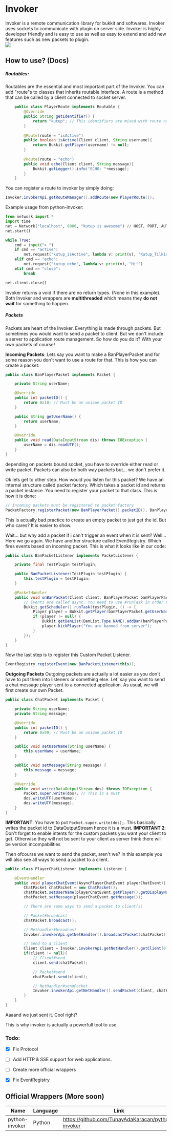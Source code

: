 # Invoker
Invoker is a remote communication library for bukkit and softwares. Invoker uses sockets to communicate with plugin on server side. Invoker is highly developer friendly and is easy to use as well as easy to extend and add new features such as new packets to plugin. <br>
[![](https://jitpack.io/v/TunayAdaKaracan/Invoker.svg)](https://jitpack.io/#TunayAdaKaracan/Invoker)
## How to use? (Docs)

##### Routables:
Routables are the essential and most important part of the Invoker. You can add "route"s to classes that inherits routable interface. A route is a method that can be called by a client connected to socket server.

```java
    public class PlayerRoute implements Routable {
        @Override
        public String getIdentifier() {
            return "kutup"; // This identifiers are mixed with route names. I.E: kutup_echo
        }
    
        @Route(route = "isActive")
        public boolean isActive(Client client, String username){
            return Bukkit.getPlayer(username) != null;
        }
    
        @Route(route = "echo")
        public void echo(Client client, String message){
            Bukkit.getLogger().info("ECHO: "+message);
        }
    }
```
You can register a route to invoker by simply doing:
```java
Invoker.invokerApi.getRouteManager().addRoute(new PlayerRoute());
```

Example usage from python-invoker:
```python
from network import *
import time
net = Network("localhost", 8080, "kutup is awesome") // HOST, PORT, AUTH KEY
net.start()

while True:
    cmd = input("> ")
    if cmd == "active":
        net.request("kutup_isActive", lambda v: print(v), "Kutup_Tilkisi")
    elif cmd == "echo":
        net.request("kutup_echo", lambda v: print(v), "Hi!")
    elif cmd == "close":
        break

net.client.close()
```

Invoker returns a void if there are no return types. (None in this example). Both Invoker and wrappers are **multithreaded** which means they **do not wait** for something to happen. 

##### Packets
Packets are heart of the Invoker. Everything is made through packets. But sometimes you would want to send a packet to client. But we don't include a server to application route management. So how do you do it?
With your own packets of course!

**Incoming Packets**:
Lets say you want to make a BanPlayerPacket and for some reason you don't want to use a route for that. This is how you can create a packet:
```java
public class BanPlayerPacket implements Packet {

    private String userName;

    @Override
    public int packetID() {
        return 0x10; // Must be an unique packet ID
    }

    public String getUserName() {
        return userName;
    }

    @Override
    public void read(DataInputStream dis) throws IOException {
        userName = dis.readUTF();
    }
}
```
depending on packets bound socket, you have to override either read or write packet. Packets can also be both way packets but... we don't prefer it.

Ok lets get to other step. How would you listen for this packet?
We have an internal structure called packet factory. Which takes a packet id and returns a packet instance.
You need to register your packet to that class.
This is how it is done:
```java
// Incoming packets must be registered to packet factory
PacketFactory.registerPacket(new BanPlayerPacket().packetID(), BanPlayerPacket::new); 
```
This is actually bad practice to create an empty packet to just get the id. But who cares? It is easier to show.

Wait... but why add a packet if i can't trigger an event when it is sent?
Well... Here we go again. We have another structure called EventRegistry. Which fires events based on incoming packet.
This is what it looks like in our code:

```java
public class BanPacketListener implements PacketListener {

    private final TestPlugin testPlugin;

    public BanPacketListener(TestPlugin testPlugin) {
        this.testPlugin = testPlugin;
    }

    @PacketHandler
    public void onBanPacket(Client client, BanPlayerPacket banPlayerPacket) {
        // Events are called async. You need to use #runTask in order to use any operation that must be done in sync.
        Bukkit.getScheduler().runTask(testPlugin, () -> {
            Player player = Bukkit.getPlayer(banPlayerPacket.getUserName());
            if (player != null) {
                Bukkit.getBanList(BanList.Type.NAME).addBan(banPlayerPacket.getUserName(), null, null, null);
                player.kickPlayer("You are banned from server");
            }
        });
    }
}
```
Now the last step is to register this Custom Packet Listener.
```java
EventRegistry.registerEvent(new BanPacketListener(this));
``` 

**Outgoing Packets**
Outgoing packets are actually a lot easier as you don't have to put them into listeners or something else.
Let' say you want to send a chat message player sent to a connected application. 
As usual, we will first create our own Packet.

```java
public class ChatPacket implements Packet {

    private String userName;
    private String message;

    @Override
    public int packetID() {
        return 0x09; // Must be an unique packet ID
    }

    public void setUserName(String userName) {
        this.userName = userName;
    }

    public void setMessage(String message) {
        this.message = message;
    }

    @Override
    public void write(DataOutputStream dos) throws IOException {
        Packet.super.write(dos); // This is a must
        dos.writeUTF(userName);
        dos.writeUTF(message);
    }
}
```
**IMPORTANT**: You have to put `Packet.super.write(dos);`. This basically writes the packet id to DataOutputStream hence it is a must.
**IMPORTANT 2**: Don't forget to enable intents for the custom packets you want your client to get. Otherwise they will not be sent to your client as server think there will be version incompabilities

Then ofcourse we want to send the packet, aren't we?
In this example you will also see all ways to send a packet to a client.
```java
public class PlayerChatListener implements Listener {

    @EventHandler
    public void playerChatEvent(AsyncPlayerChatEvent playerChatEvent){
        ChatPacket chatPacket = new ChatPacket();
        chatPacket.setUserName(playerChatEvent.getPlayer().getDisplayName());
        chatPacket.setMessage(playerChatEvent.getMessage());

        // There are some ways to send a packet to client(s)

        // Packet#broadcast
        chatPacket.broadcast();

        // Nethandler#broadcast
        Invoker.invokerApi.getNetHandler().broadcastPacket(chatPacket);

        // Send to a client
        Client client = Invoker.invokerApi.getNetHandler().getClient(0); // Get first connected client
        if(client != null){
            // Client#send
            client.send(chatPacket);

            // Packet#send
            chatPacket.send(client);

            // NetHandler#sendPacket
            Invoker.invokerApi.getNetHandler().sendPacket(client, chatPacket);
        }
    }
}
```
Aaaand we just sent it. Cool right?

This is why invoker is actually a powerfull tool to use.

### Todo:

 - [x] Fix Protocol
 - [ ] Add HTTP & SSE support for web applications.
 - [ ] Create more official wrappers
 - [x] Fix EventRegistry


## Official Wrappers (More soon)
|Name|Language|Link|
|--|--|--|
|python-invoker|Python|https://github.com/TunayAdaKaracan/python-invoker|

